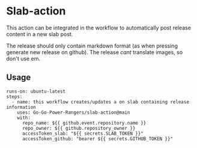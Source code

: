 # Slab-action

This action can be integrated in the workflow to automatically post release content in a new slab post.

The release should only contain markdown format (as when pressing generate new release on github).
The release *cant* translate images, so don't use em.

## Usage

    runs-on: ubuntu-latest
    steps:
      - name: this workflow creates/updates a on slab containing release information
        uses: Go-Go-Power-Rangers/slab-action@main
        with: 
          repo_name: ${{ github.event.repository.name }}
          repo_owner: ${{ github.repository_owner }}
          accessToken_slab: "${{ secrets.SLAB_TOKEN }}"
          accessToken_github: "bearer ${{ secrets.GITHUB_TOKEN }}"